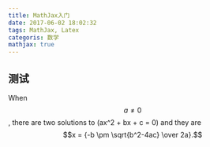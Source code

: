 ```yaml
---
title: MathJax入门
date: 2017-06-02 18:02:32
tags: MathJax, Latex
categoris: 数学
mathjax: true
---
```


## 测试

When $$a \ne 0$$ , there are two solutions to \(ax^2 + bx + c = 0\) and they are
$$x = {-b \pm \sqrt{b^2-4ac} \over 2a}.$$